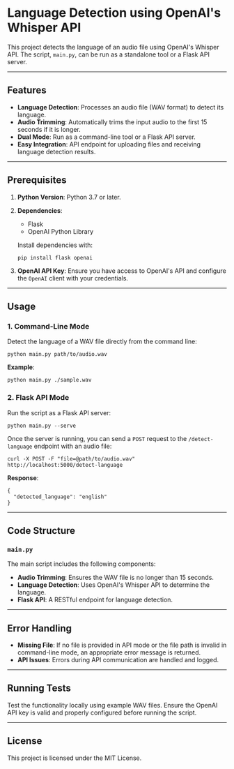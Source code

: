 # Language Detection using OpenAI's Whisper API

This project detects the language of an audio file using OpenAI's Whisper API. The script, `main.py`, can be run as a standalone tool or a Flask API server.

---

## Features

- **Language Detection**: Processes an audio file (WAV format) to detect its language.
- **Audio Trimming**: Automatically trims the input audio to the first 15 seconds if it is longer.
- **Dual Mode**: Run as a command-line tool or a Flask API server.
- **Easy Integration**: API endpoint for uploading files and receiving language detection results.

---

## Prerequisites

1. **Python Version**: Python 3.7 or later.
2. **Dependencies**:
   - Flask
   - OpenAI Python Library

   Install dependencies with:
   ```
   pip install flask openai
   ```

3. **OpenAI API Key**: Ensure you have access to OpenAI's API and configure the `OpenAI` client with your credentials.

---

## Usage

### 1. **Command-Line Mode**

Detect the language of a WAV file directly from the command line:

```
python main.py path/to/audio.wav
```

**Example**:
```
python main.py ./sample.wav
```

### 2. **Flask API Mode**

Run the script as a Flask API server:

```
python main.py --serve
```

Once the server is running, you can send a `POST` request to the `/detect-language` endpoint with an audio file:

```
curl -X POST -F "file=@path/to/audio.wav" http://localhost:5000/detect-language
```

**Response**:
```
{
  "detected_language": "english"
}
```

---

## Code Structure

### `main.py`

The main script includes the following components:
- **Audio Trimming**: Ensures the WAV file is no longer than 15 seconds.
- **Language Detection**: Uses OpenAI's Whisper API to determine the language.
- **Flask API**: A RESTful endpoint for language detection.

---

## Error Handling

- **Missing File**: If no file is provided in API mode or the file path is invalid in command-line mode, an appropriate error message is returned.
- **API Issues**: Errors during API communication are handled and logged.

---

## Running Tests

Test the functionality locally using example WAV files. Ensure the OpenAI API key is valid and properly configured before running the script.

---

## License

This project is licensed under the MIT License.
